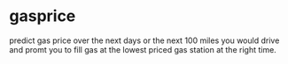 gasprice
========

predict gas price over the next days or the next 100 miles you would drive and promt you to fill gas at the lowest priced gas station at the right time.
